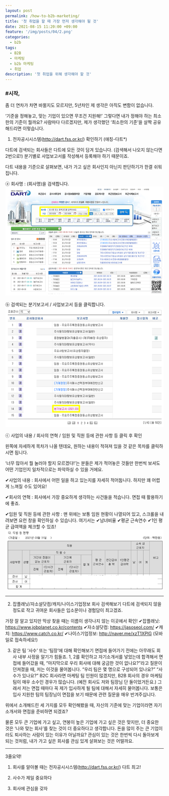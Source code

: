 ```yaml
---
layout: post
permalink: /how-to-b2b-marketing/
title: '첫 취업을 할 때 가장 먼저 생각해야 될 것'
date: 2021-08-15 11:20:00 +09:00
feature: '/img/posts/04/2.png'
categories:
  - b2b
tags:
  - B2B
  - 마케팅
  - b2b 마케팅
  - 취업
description: '첫 취업을 위해 생각해야 할 것'
---
```


### #시작,

좀 더 연차가 차면 바뀔지도 모르지만, 5년차인 제 생각은 아직도 변함이 없습니다.

‘기준을 정해놓고, 맞는 기업이 있으면 무조건 지원해!’
그렇다면 내가 정해야 하는 최소한의 기준이 뭘까요?
사람마다 다르겠지만, 제가 생각했던 ‘최소한의 기준’을 살짝 공유해드리면 이렇습니다.

1. 전자공시시스템(http://dart.fss.or.kr/) 확인하기 (애칭-다트*)

다트에 검색되는 회사들은 다트에 모든 것이 담겨 있습니다. (검색해서 나오지 않는다면 2번으로!)
분기별로 사업보고서를 작성해서 등록해야 하기 때문이죠.

다트 내용을 기준으로 살펴보면, 내가 가고 싶은 회사인지 아닌지 판단하기가 한결 쉬워집니다.

ⓐ 회사명 : (회사명)을 검색합니다.
![B2B 마케터 취업](/img/posts/04/1.png)

ⓑ 검색되는 분기보고서 / 사업보고서 등을 클릭합니다.
![B2B 마케터 취업](/img/posts/04/1-2.png)

ⓒ 사업의 내용 / 회사의 연혁 / 임원 및 직원 등에 관한 사항 등 클릭 후 확인

왼쪽에 자세하게 목차가 나올 텐데요, 원하는 내용이 적혀져 있을 것 같은 목차를 클릭하시면 됩니다.

‘너무 많아서 뭘 눌러야 할지 모르겠다!’는 분들은 제가 적어놓은 것들만 한번씩 보셔도 어떤 기업인지 일차적으로는 파악하실 수 있을 거에요.

✔사업의 내용 : 회사에서 어떤 일을 하고 있는지를 자세히 적어둡니다. 하지만 꽤 어렵게 느껴질 수도 있어요!

✔회사의 연혁 : 회사에서 가장 중요하게 생각하는 사건들을 적습니다. 면접 때 활용하기에 좋죠.

✔임원 및 직원 등에 관한 사항 : 맨 위에는 보통 임원 현황이 나열되어 있고, 스크롤을 내려보면 요런 창을 확인하실 수 있습니다. 여기서는 ✔남녀비율 ✔평균 근속연수 ✔1인 평균 급여액을 체크할 수 있죠!
![B2B 마케터 취업](/img/posts/04/1-3.png)

------------------------------------------------

2. 잡플래닛/자소설닷컴/캐치/나이스기업정보 회사 검색해보기
다트에 검색되지 않을 정도로 작고 귀여운 회사들은 입소문이나 경험담이 최고겠죠.

가장 잘 알고 있지만 막상 찾을 때는 이름이 생각나지 않는 이곳에서 확인!
✔잡플래닛: https://www.jobplanet.co.kr/contents
✔자소설닷컴: https://jasoseol.com/
✔캐치: https://www.catch.co.kr/
✔나이스기업정보: http://naver.me/xzT1XPlG (모바일로 접속하세요!)

3. 같은 팀 ‘사수’ 또는 ‘팀장’에 대해 확인해보기
면접에 들어가기 전에는 아무래도 회사 내부 사정을 알기가 힘들죠.
1, 2를 확인하고 자기소개서를 넣었는데 합격해서 면접에 들어갔을 때,
“마지막으로 우리 회사에 대해 궁금한 것이 없나요?”라고 질문이 던져졌을 때, 저는 이것을 물어봅니다.
“우리 팀은 몇 명으로 구성되어 있나요?” “사수가 있나요?”
B2C 회사라면 마케팅 팀 인원이 많겠지만, B2B 회사의 경우 마케팅 팀이 매우 소수인 경우가 많습니다. (예전 회사도 저와 팀장님 단 둘이었거든요.)
그래서 저는 면접 때마다 꼭 제가 입사하게 될 팀에 대해서 자세히 물어봅니다.
보통은 입사 지원한 팀의 팀장님이 면접을 보기 때문에 관련 질문을 매우 반겨주십니다.

위에서 소개해드린 세 가지를 모두 확인해봤을 때, 자신의 기준에 맞는 기업이라면 자기소개서와 면접을 준비하면 되겠죠?

물론 모두 큰 기업에 가고 싶고, 연봉이 높은 기업에 가고 싶은 것은 맞지만, 더 중요한 것은 ‘나와 맞는 회사’를 찾는 것이 더 중요하다고 생각합니다. 돈을 많이 주는 큰 기업이라도 퇴사하는 사람이 있는 이유가 아닐까요? 관심이 있는 것은 한번씩 다시 돌아보게 되는 것처럼, 내가 가고 싶은 회사를 관심 있게 살펴보는 것은 어떨까요.

--------------------------------------------------------

3줄요약!

1) 회사를 알아볼 때는 전자공시시스템(http://dart.fss.or.kr/) 다트 최고!

2) 사수가 제일 중요하다

3) 회사에 관심을 갖자
